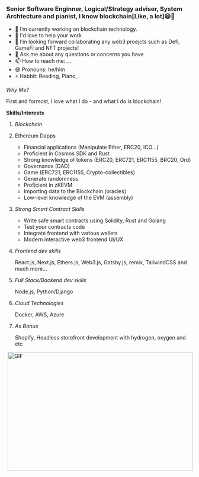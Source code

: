 ### Senior Software Enginner, Logical/Strategy adviser, System Archtecture and pianist, I know blockchain[Like, a lot]😄👋
- 🔭 I’m currently working on blockchain technology.
- 🌱 I'd love to help your work
- 👯 I’m looking forward collaborating any web3 proejcts such as Defi, GameFi and NFT projects! 
- 💬 Ask me about any questions or concerns you have
- 📫 How to reach me: ...
- 😄 Pronouns: he/him
- ⚡ Habbit: Reading, Piano, .

**Why Me*?*

First and formost, I love what I do - and what I do is blockchain!

**Skills/Interests**

   1. *Blockchain*  
   2.  Ethereum Dapps

       - Financial applications (Manipulate Ether, ERC20, ICO...)
       - Proficient in Cosmos SDK and Rust
       - Strong knowledge of tokens (ERC20, ERC721, ERC1155, BRC20, Ord)
       - Governance (DAO)
       - Game (ERC721, ERC1155, Crypto-collectibles)
       - Generate randomness
       - Proficient in zKEVM
       - Importing data to the Blockchain (oracles)
       - Low-level knowledge of the EVM (assembly)
      
   3. *Strong Smart Contract Skills*
      - Write safe smart contracts using Solidity, Rust and Golang
      - Test your contracts code
      - Integrate frontend with various wallets
      - Modern interactive web3 frontend UI/UX
      
   4. *Frontend dev skills* 
   
      React.js, Next.js, Ethers.js, Web3.js, Gatsby.js, remix, TailwindCSS and much more...
   5. *Full Stack/Backend dev skills*
   
      Node.js, Python/Django
   6. *Cloud Technologies*
   
       Docker, AWS, Azure
   7. *As Bonus*
   
      Shopify, Headless storefront development with hydrogen, oxygen and etc

  <img align="right" alt="GIF" src="https://epicprogrammerassets.netlify.app/Assets/code.gif?raw=true" width="500" height="320" />

<!--
**jupiter229/jupiter229** is a ✨ _special_ ✨ repository because its `README.md` (this file) appears on your GitHub profile.

Here are some ideas to get you started:

- 🔭 I’m currently working on ...
- 🌱 I’m currently learning ...
- 👯 I’m looking to collaborate on ...
- 🤔 I’m looking for help with ...
- 💬 Ask me about ...
- 📫 How to reach me: ...
- 😄 Pronouns: ...
- ⚡ Fun fact: ...
-->
